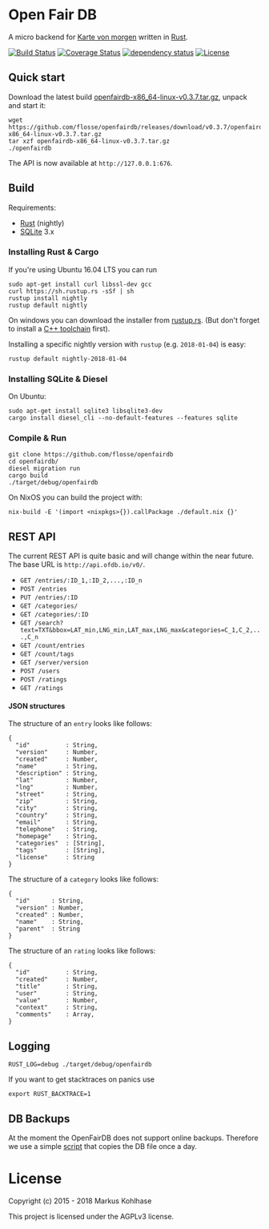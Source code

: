 # Open Fair DB

A micro backend for [Karte von morgen](https://github.com/flosse/kartevonmorgen/)
written in [Rust](http://rustlang.org/).

[![Build Status](https://travis-ci.org/flosse/openfairdb.svg?branch=master)](https://travis-ci.org/flosse/openfairdb)
[![Coverage Status](https://coveralls.io/repos/github/flosse/openfairdb/badge.svg?branch=master)](https://coveralls.io/github/flosse/openfairdb?branch=master)
[![dependency status](https://deps.rs/repo/github/flosse/openfairdb/status.svg)](https://deps.rs/repo/github/flosse/openfairdb)
[![License](https://img.shields.io/badge/license-AGPLv3-blue.svg?style=flat)](https://github.com/flosse/openfairdb/blob/master/LICENSE)

## Quick start

Download the latest build
[openfairdb-x86_64-linux-v0.3.7.tar.gz](https://github.com/flosse/openfairdb/releases/download/v0.3.7/openfairdb-x86_64-linux-v0.3.7.tar.gz),
unpack and start it:

    wget https://github.com/flosse/openfairdb/releases/download/v0.3.7/openfairdb-x86_64-linux-v0.3.7.tar.gz
    tar xzf openfairdb-x86_64-linux-v0.3.7.tar.gz
    ./openfairdb

The API is now available at `http://127.0.0.1:676`.

## Build

Requirements:

- [Rust](https://www.rust-lang.org/) (nightly)
- [SQLite](https://sqlite.org/) 3.x

### Installing Rust & Cargo

If you're using Ubuntu 16.04 LTS you can run

```
sudo apt-get install curl libssl-dev gcc
curl https://sh.rustup.rs -sSf | sh
rustup install nightly
rustup default nightly
```

On windows you can download the installer from [rustup.rs](https://rustup.rs).
(But don't forget to install a
[C++ toolchain](http://landinghub.visualstudio.com/visual-cpp-build-tools) first).

Installing a specific nightly version with `rustup` (e.g. `2018-01-04`) is easy:

```
rustup default nightly-2018-01-04
```

### Installing SQLite & Diesel

On Ubuntu:

```
sudo apt-get install sqlite3 libsqlite3-dev
cargo install diesel_cli --no-default-features --features sqlite
```

### Compile & Run

```
git clone https://github.com/flosse/openfairdb
cd openfairdb/
diesel migration run
cargo build
./target/debug/openfairdb
```

On NixOS you can build the project with:

```
nix-build -E '(import <nixpkgs>{}).callPackage ./default.nix {}'
```

## REST API

The current REST API is quite basic and will change within the near future.
The base URL is `http://api.ofdb.io/v0/`.

-  `GET /entries/:ID_1,:ID_2,...,:ID_n`
-  `POST /entries`
-  `PUT /entries/:ID`
-  `GET /categories/`
-  `GET /categories/:ID`
-  `GET /search?text=TXT&bbox=LAT_min,LNG_min,LAT_max,LNG_max&categories=C_1,C_2,...,C_n`
-  `GET /count/entries`
-  `GET /count/tags`
-  `GET /server/version`
-  `POST /users`
-  `POST /ratings`
-  `GET /ratings`

#### JSON structures

The structure of an `entry` looks like follows:

```
{
  "id"          : String,
  "version"     : Number,
  "created"     : Number,
  "name"        : String,
  "description" : String,
  "lat"         : Number,
  "lng"         : Number,
  "street"      : String,
  "zip"         : String,
  "city"        : String,
  "country"     : String,
  "email"       : String,
  "telephone"   : String,
  "homepage"    : String,
  "categories"  : [String],
  "tags"        : [String],
  "license"     : String
}
```

The structure of a `category` looks like follows:

```
{
  "id"      : String,
  "version" : Number,
  "created" : Number,
  "name"    : String,
  "parent"  : String
}
```

The structure of an `rating` looks like follows:

```
{
  "id"          : String,
  "created"     : Number,
  "title"       : String,
  "user"        : String,
  "value"       : Number,
  "context"     : String,
  "comments"    : Array,
}
```

## Logging

    RUST_LOG=debug ./target/debug/openfairdb

If you want to get stacktraces on panics use

    export RUST_BACKTRACE=1

## DB Backups

At the moment the OpenFairDB does not support online backups.
Therefore we use a simple
[script](https://github.com/flosse/openfairdb/blob/master/scripts/backup-sqlite.sh)
that copies the DB file once a day.

# License

Copyright (c) 2015 - 2018 Markus Kohlhase

This project is licensed under the AGPLv3 license.
